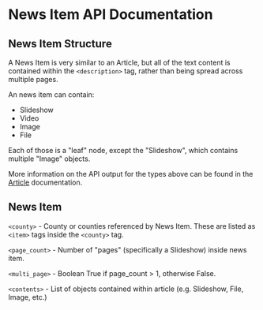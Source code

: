 # News Item API Documentation


## News Item Structure

A News Item is very similar to an Article, but all of the text content is contained within the `<description>` tag, rather than being spread across multiple pages.

An news item can contain:

   * Slideshow
   * Video
   * Image
   * File

Each of those is a "leaf" node, except the "Slideshow", which contains multiple "Image" objects.

More information on the API output for the types above can be found in the [Article](article.md) documentation.


## News Item

`<county>` - County or counties referenced by News Item. These are listed as `<item>` tags inside the `<county>` tag.

`<page_count>` - Number of "pages" (specifically a Slideshow) inside news item.

`<multi_page>` - Boolean True if page_count > 1, otherwise False.

`<contents>` - List of objects contained within article (e.g. Slideshow, File, Image, etc.)